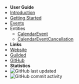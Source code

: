 - **User Guide**
- [Introduction](./)
- [Getting Started](./getting-started)
- [Events](./events)
- Entities
  - [CalendarEvent](./calendarevent)
  - [CalendarEventCancellation](./calendareventcancellation)
- **Links**
- [Website](https://jgapi.dev)
- [Guilded](https://guilded.gg/JGAPI)
- [GitHub](https://github.com/JGAPI)
- **Statistics**
- ![GitHub last updated](https://img.shields.io/github/last-commit/JGAPI/JG_API-Docs?label=last%20updated)
- ![GitHub commit activity](https://img.shields.io/github/commit-activity/m/JGAPI/JG_API-Docs)
